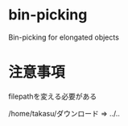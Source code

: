 # bin-picking
Bin-picking for elongated objects

# 注意事項
filepathを変える必要がある

/home/takasu/ダウンロード => ../..
